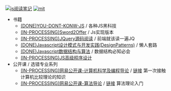 [![js阅读笔记](https://img.shields.io/badge/Books-Javascript-yellow.svg?colorB=fadc55&style=for-the-badge)](https://github.com/JiangWeixian/JS-Books)  [![mit](https://img.shields.io/badge/LINCENSE-MIT-blue.svg?style=for-the-badge)](https://github.com/JiangWeixian/electron-vue-geekchat/blob/master/LICENSE)

* 书籍
  * [(DONE)YOU-DONT-KONW-JS](/youdotkonwjs/youdontkonwjs.md) / 各种JS黑科技
  * [(IN-PROCESSING)Sword2Offer](https://github.com/JiangWeixian/JS-Books/tree/master/sword2offer) / Js实现版本
  * [(IN-PROCESSING)JQuery源码阅读](https://github.com/JiangWeixian/JS-Books/blob/master/JQuery/JQuery.md) / 前端就该读一遍JQ
  * [(DONE)Javascript设计模式与开发实践(DesignPatterns)](https://github.com/JiangWeixian/JS-Books/blob/master/JS%E8%AE%BE%E8%AE%A1%E6%A8%A1%E5%BC%8F(Desgin-Patterns)/JS%E8%AE%BE%E8%AE%A1%E6%A8%A1%E5%BC%8F.md) / 懒人套路
  * [(DONE)Javascript数据结构与算法](https://github.com/JiangWeixian/JS-Books/blob/master/JS%E6%95%B0%E6%8D%AE%E7%BB%93%E6%9E%84%E4%B8%8E%E7%AE%97%E6%B3%95/README.md) / 数据结构必知必会
  * [(IN-PROCESSING)JS高级程序设计]()
* 公开课 / 选错专业系列
  * [(IN-PROCESSING)网易公开课-计算机科学及编程导论](https://github.com/JiangWeixian/JS-Books/blob/master/%E8%AE%A1%E7%AE%97%E6%9C%BA%E7%A7%91%E5%AD%A6%E4%BB%A5%E5%8F%8A%E7%BC%96%E7%A8%8B%E5%AF%BC%E8%AE%BA/README.md) / [链接](http://open.163.com/movie/2010/6/D/6/M6TCSIN1U_M6TCSTQD6.html) 第一次接触计算机比较理论的知识
  * [(IN-PROCESSING)网易公开课-算法导论](https://github.com/JiangWeixian/JS-Books/blob/master/%E7%AE%97%E6%B3%95%E5%AF%BC%E8%AE%BA/%E7%AE%97%E6%B3%95%E5%AF%BC%E8%AE%BA.md) / [链接](https://open.163.com/movie/2010/12/G/F/M6UTT5U0I_M6V2T1JGF.html) 算法理论入门
